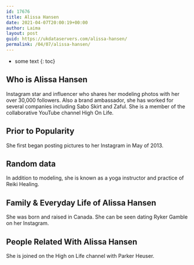 ```yaml
---
id: 17676
title: Alissa Hansen
date: 2021-04-07T20:00:19+00:00
author: Laima
layout: post
guid: https://ukdataservers.com/alissa-hansen/
permalink: /04/07/alissa-hansen/
---
```


* some text
{: toc}


## Who is Alissa Hansen
                  
                  
                  
Instagram star and influencer who shares her modeling photos with her over 30,000 followers. Also a brand ambassador, she has worked for several companies including Sabo Skirt and Zaful. She is a member of the collaborative YouTube channel High On Life.
                  
              
            
              
            
                
                
                
## Prior to Popularity
                  
                  
                  
She first began posting pictures to her Instagram in May of 2013. 
                  
              
            
              
            
                
                
                
## Random data
                  
                  
                  
In addition to modeling, she is known as a yoga instructor and practice of Reiki Healing.
                  
              
            
              
            
                
                
                
## Family & Everyday Life of Alissa Hansen
                  
                  
                  
She was born and raised in Canada. She can be seen dating Ryker Gamble on her Instagram. 
                  
              
            
              
            
                
                
                
## People Related With Alissa Hansen
                  
                  
                  
She is joined on the High on Life channel with Parker Heuser.
                  
              
            
              
            
                
              
            
              
              
            
            
              
            
          
          
          